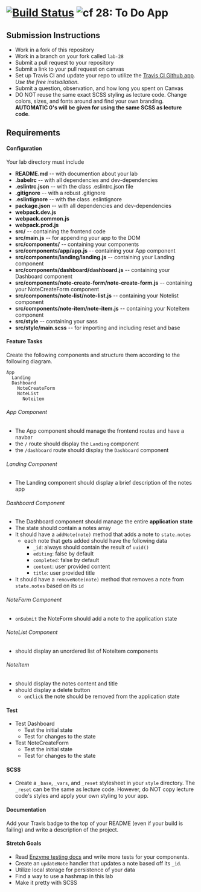 [![Build Status](https://travis-ci.com/DevinTyler26/28-routing-and-testing-notes-app.svg?branch=lab-28)](https://travis-ci.com/DevinTyler26/28-routing-and-testing-notes-app)
![cf](http://i.imgur.com/7v5ASc8.png) 28: To Do App
===

## Submission Instructions
  * Work in a fork of this repository
  * Work in a branch on your fork called `lab-28`
  * Submit a pull request to your repository
  * Submit a link to your pull request on canvas
  * Set up Travis CI and update your repo to utilize the [Travis CI Github app](https://github.com/marketplace/travis-ci). *Use the free instsallation.*
  * Submit a question, observation, and how long you spent on Canvas  
  * DO NOT reuse the same exact SCSS styling as lecture code. Change colors, sizes, and fonts around and find your own branding. **AUTOMATIC 0's will be given for using the same SCSS as lecture code**. 

## Requirements  
#### Configuration  
Your lab directory must include  
* **README.md** -- with documention about your lab
* **.babelrc** -- with all dependencies and dev-dependencies 
* **.eslintrc.json** -- with the class .eslintrc.json file
* **.gitignore** -- with a robust .gitignore
* **.eslintignore** -- with the class .eslintignore
* **package.json** -- with all dependencies and dev-dependencies 
* **webpack.dev.js** 
* **webpack.common.js** 
* **webpack.prod.js** 
* **src/** -- containing the frontend code
* **src/main.js** -- for appending your app to the DOM
* **src/components/** -- containing your components
* **src/components/app/app.js** -- containing your App component
* **src/components/landing/landing.js** -- containing your Landing component
* **src/components/dashboard/dashboard.js** -- containing your Dashboard component
* **src/components/note-create-form/note-create-form.js** -- containing your NoteCreateForm component
* **src/components/note-list/note-list.js** -- containing your Notelist component
* **src/components/note-item/note-item.js** -- containing your NoteItem component
* **src/style** -- containing your sass
* **src/style/main.scss** -- for importing and including reset and base
 
#### Feature Tasks 

Create the following components and structure them according to the following diagram.  
``` 
App
  Landing
  Dashboard
    NoteCreateForm
    NoteList
      Noteitem
```
###### App Component
* The App component should manage the frontend routes and have a navbar
* the `/` route should display the `Landing` component
* the `/dashboard` route should display the `Dashboard` component

###### Landing Component
* The Landing component should display a brief description of the notes app

###### Dashboard Component 
* The Dashboard component should manage the entire **application state**
* The state should contain a notes array
* It should have a `addNote(note)` method that adds a note to `state.notes`
  * each note that gets added should have the following data
    * `_id`: always should contain the result of `uuid()`
    * `editing`: false by default
    * `completed`: false by default
    * `content`: user provided content
    * `title`: user provided title
* It should have a `removeNote(note)` method that removes a note from `state.notes` based on its `id`

###### NoteForm Component
* `onSubmit` the NoteForm should add a note to the application state

###### NoteList Component 
* should display an unordered list of NoteItem components

###### NoteItem
* should display the notes content and title
* should display a delete button
  * `onClick` the note should be removed from the application state

#### Test
* Test Dashboard
  * Test the initial state
  * Test for changes to the state
* Test NoteCreateForm
  * Test the initial state
  * Test for changes to the state
 
 #### SCSS
 * Create a `_base`, `_vars`, and `_reset` stylesheet in your `style` directory. The `_reset` can be the same as lecture code. However, do NOT copy lecture code's styles and apply your own styling to your app. 

#### Documentation  
Add your Travis badge to the top of your README (even if your build is failing) and write a description of the project. 

#### Stretch Goals
* Read [Enzyme testing docs](https://github.com/airbnb/enzyme/blob/master/docs/api/mount.md) and write more tests for your components.
* Create an `updateNote` handler that updates a note based off its `_id`. 
* Utilize local storage for persistence of your data
* Find a way to use a hashmap in this lab
* Make it pretty with SCSS
